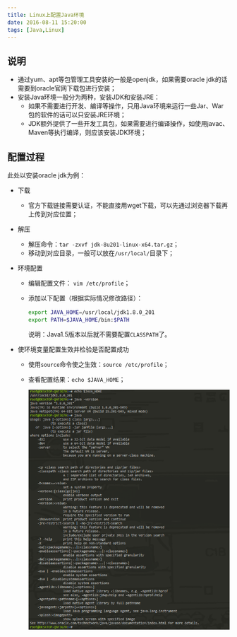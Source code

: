 ```yaml
---
title: Linux上配置Java环境
date: 2016-08-11 15:20:00
tags: [Java,Linux]
---
```


## 说明

- 通过yum、apt等包管理工具安装的一般是openjdk，如果需要oracle jdk的话需要到oracle官网下载包进行安装；
- 安装Java环境一般分为两种，安装JDK和安装JRE： 
  - 如果不需要进行开发、编译等操作，只用Java环境来运行一些Jar、War包的软件的话可以只安装JRE环境；
  - JDK额外提供了一些开发工具包，如果需要进行编译操作，如使用javac、Maven等执行编译，则应该安装JDK环境；

## 配置过程

此处以安装oracle jdk为例：

- 下载
  - 官方下载链接需要认证，不能直接用wget下载，可以先通过浏览器下载再上传到对应位置；

- 解压
  - 解压命令：`tar -zxvf jdk-8u201-linux-x64.tar.gz`；
  - 移动到对应目录，一般可以放在`/usr/local/`目录下；

- 环境配置
  - 编辑配置文件： `vim /etc/profile`；
  - 添加以下配置（根据实际情况修改路径）：

    ```bash
    export JAVA_HOME=/usr/local/jdk1.8.0_201
    export PATH=$JAVA_HOME/bin:$PATH
    ```

    说明：Java1.5版本以后就不需要配置`CLASSPATH`了。

- 使环境变量配置生效并检验是否配置成功
  - 使用`source`命令使之生效：`source /etc/profile`；
  - 查看配置结果：`echo $JAVA_HOME`；

    ![效果图](https://raw.githubusercontent.com/lev-gc/lev-gc.github.io/source/source/_posts/java/install-of-java-environment-on-linux/java_env.png)
